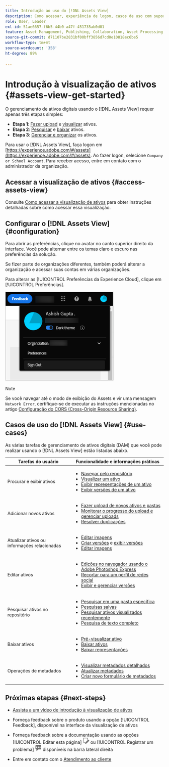 ```yaml
---
title: Introdução ao uso do [!DNL Assets View]
description: Como acessar, experiência de logon, casos de uso com suporte e problemas conhecidos do [!DNL Assets View].
role: User, Leader
exl-id: 51ae6657-f6b5-44b0-a47f-451735ab0d01
feature: Asset Management, Publishing, Collaboration, Asset Processing
source-git-commit: d71107be2831bf00bff3856d7cd0e10818ec6be5
workflow-type: tm+mt
source-wordcount: '358'
ht-degree: 89%

---
```


# Introdução à visualização de ativos {#assets-view-get-started}

<!-- TBD: Make links for these steps. -->

O gerenciamento de ativos digitais usando o [!DNL Assets View] requer apenas três etapas simples:

* **Etapa 1**: [Fazer upload](/help/assets/add-delete-assets-view.md) e [visualizar](/help/assets/navigate-assets-view.md) ativos.
* **Etapa 2**: [Pesquisar](/help/assets/search-assets-view.md) e [baixar](/help/assets/manage-organize-assets-view.md#download) ativos.
* **Etapa 3**: [Gerenciar e organizar](/help/assets/manage-organize-assets-view.md) os ativos.

Para usar o [!DNL Assets View], faça logon em [https://experience.adobe.com/#/assets](https://experience.adobe.com/#/assets). Ao fazer logon, selecione `Company or School Account`. Para receber acesso, entre em contato com o administrador da organização.

<!--In addition, more reference information that can be helpful is [understanding of the user interface](/help/assets/navigate-assets-view.md), [list of use cases](#use-cases), [supported file types](/help/assets/supported-file-formats-assets-view.md), and [known issues](/help/assets/release-notes.md#known-issues).
-->

## Acessar a visualização de ativos {#access-assets-view}

Consulte [Como acessar a visualização de ativos](/help/assets/assets-view-introduction.md#how-to-access-assets-view) para obter instruções detalhadas sobre como acessar essa visualização.

## Configurar o [!DNL Assets View] {#configuration}

Para abrir as preferências, clique no avatar no canto superior direito da interface. Você pode alternar entre os temas claro e escuro nas preferências da solução.

Se fizer parte de organizações diferentes, também poderá alterar a organização e acessar suas contas em várias organizações.

Para alterar as [!UICONTROL Preferências da Experience Cloud], clique em [!UICONTROL Preferências].

![Preferência para alternar entre temas escuro e claro](assets/theme-change.png)

>[!NOTE]
>
>Se você navegar até o modo de exibição do Assets e vir uma mensagem `Network Error`, certifique-se de executar as instruções mencionadas no artigo [Configuração do CORS (Cross-Origin Resource Sharing)](/help/headless/deployment/cross-origin-resource-sharing.md).

## Casos de uso do [!DNL Assets View] {#use-cases}

As várias tarefas de gerenciamento de ativos digitais (DAM) que você pode realizar usando o [!DNL Assets View] estão listadas abaixo.

| Tarefas do usuário | Funcionalidade e informações práticas |
|-----|------|
| Procurar e exibir ativos | <ul> <li>[Navegar pelo repositório](/help/assets/navigate-assets-view.md#view-assets-and-details) </li> <li> [Visualizar um ativo](/help/assets/navigate-assets-view.md#preview-assets) <li> [Exibir representações de um ativo](/help/assets/add-delete-assets-view.md#renditions) </li> <li>[Exibir versões de um ativo](/help/assets/manage-organize-assets-view.md#view-versions)</li></ul> |
| Adicionar novos ativos | <ul> <li>[Fazer upload de novos ativos e pastas](/help/assets/add-delete-assets-view.md)</li> <li>[Monitorar o progresso do upload e gerenciar uploads](/help/assets/add-delete-assets-view.md#upload-progress)</li> <li>[Resolver duplicações](/help/assets/add-delete-assets-view.md)</li> </ul> |
| Atualizar ativos ou informações relacionadas | <ul> <li>[Editar imagens](/help/assets/edit-images-assets-view.md)</li> <li>[Criar versões](/help/assets/manage-organize-assets-view.md#create-versions) e [exibir versões](/help/assets/manage-organize-assets-view.md#view-versions)</li> <li>[Editar imagens](/help/assets/edit-images-assets-view.md)</li> </ul> |
| Editar ativos | <ul> <li>[Edições no navegador usando o Adobe Photoshop Express](/help/assets/edit-images-assets-view.md)</li> <li>[Recortar para um perfil de redes social](/help/assets/edit-images-assets-view.md#crop-straighten-images)</li> <li>[Exibir e gerenciar versões](/help/assets/manage-organize-assets-view.md#view-versions)</li></ul></ul> |
| Pesquisar ativos no repositório | <ul> <li>[Pesquisar em uma pasta específica](/help/assets/search-assets-view.md#refine-search-results)</li> <li>[Pesquisas salvas](/help/assets/search-assets-view.md#saved-search)</li> <li>[Pesquisar ativos visualizados recentemente](/help/assets/search-assets-view.md)</li> <li>[Pesquisa de texto completo](/help/assets/search-assets-view.md) |
| Baixar ativos | <ul> <li> [Pré-visualizar ativo](/help/assets/navigate-assets-view.md#preview-assets) </li> <li> [Baixar ativos](/help/assets/manage-organize-assets-view.md#download) <li> [Baixar representações](/help/assets/add-delete-assets-view.md#renditions) </li></ul> |
| Operações de metadados | <ul> <li>[Visualizar metadados detalhados](/help/assets/metadata-assets-view.md) </li> <li> [Atualizar metadados](/help/assets/metadata-assets-view.md#update-metadata)</li> <li> [Criar novo formulário de metadados](/help/assets/metadata-assets-view.md#metadata-forms) </li> </ul> |

## Próximas etapas {#next-steps}

* [Assista a um vídeo de introdução à visualização de ativos](https://experienceleague.adobe.com/docs/experience-manager-learn/assets-essentials/getting-started.html?lang=pt-BR)

* Forneça feedback sobre o produto usando a opção [!UICONTROL Feedback], disponível na interface da visualização de ativos

* Forneça feedback sobre a documentação usando as opções [!UICONTROL Editar esta página] ![editar a página](assets/do-not-localize/edit-page.png) ou [!UICONTROL Registrar um problema] ![criar um problema do GitHub](assets/do-not-localize/github-issue.png) disponíveis na barra lateral direita

* Entre em contato com o [Atendimento ao cliente](https://experienceleague.adobe.com/?support-solution=General&amp;lang=pt-BR#support)


<!--TBD: Merge the below rows in the table when the use cases are documented/available.

| How do I delete assets? | <ul> <li>[Delete assets](/help/assets/manage-organize.md)</li> <li>Recover deleted assets</li> <li>Permanently delete assets</li> </ul> |
| How do I share assets or find shared assets? | <ul> <li>Shared by me</li> <li>Shared with me</li> <li>Share for comments and review</li> <li>Unshare assets</li> </ul> |
| How do I collaborate with others and get my assets reviewed | <ul> <li>Share for review</li> <li>Provide comments. Resolve and filter comments</li> <li>Annotations on images</li> <li>Assign tasks to specific users and prioritize</li> </ul> |

-->

<!-- 

## ![feedback icon](assets/do-not-localize/feedback-icon.png) Provide product feedback {#provide-feedback}

Adobe welcomes feedback about the solution. To provide feedback without even switching your working application, use the [!UICONTROL Feedback] option in the user interface. It also lets you attach files such as screenshots or video recording of an issue.

  ![feedback option in the interface](assets/feedback-panel.png)

To provide feedback for documentation, click [!UICONTROL Edit this page] ![edit the page](assets/do-not-localize/edit-page.png) or [!UICONTROL Log an issue] ![create a GitHub issue](assets/do-not-localize/github-issue.png) from the right sidebar. You can do one of the following: 

* Make the content updates and submit a GitHub pull request.
* Create an issue or ticket in GitHub. Retain the automatically populated article name when creating an issue.

-->
<!--
>[!MORELIKETHIS]
>
>* [Understand the user interface](/help/assets/navigate-asssets-view.md).
>* [Release notes and known issues](/help/assets/release-notes.md).
>* [Supported file types](/help/assets/supported-file-formats.md).
-->
